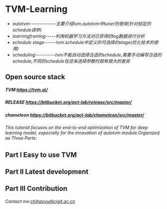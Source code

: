 # TVM-Learning

- *autotvm-------------主要介绍tvm.autotvm中tuner的使用(针对给定的schedule调参)*
- *learningfromlog-----利用机器学习方法对已获得的log数据进行分析*
- *schedule stage------tvm.schedule中定义的可选择的stage(优化技术的使用)*
- *scheduling----------tvm不能自动选择合适的schedule,需要手动编写合适的schedule,不同的schedule在还未选择参数时就有很大的差异*

## Open source stack
##### TVM https://tvm.ai/
##### RELEASE https://bitbucket.org/act-lab/release/src/master/
##### chameleon https://bitbucket.org/act-lab/chameleon/src/master/
###### This tutorial focuses on the end-to-end optimization of TVM for deep learning model, especially for the innovation of autotvm module.Organized as Three Parts:
## Part I Easy to use TVM


## Part II  Latest development


## Part III  Contribution

###### Contact me:chihaoyu@cigit.ac.cn
